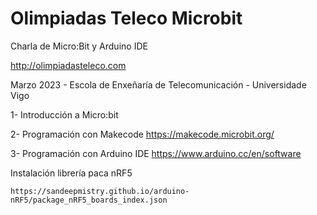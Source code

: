 # Olimpiadas Teleco Microbit
Charla de Micro:Bit y Arduino IDE

http://olimpiadasteleco.com

Marzo 2023 - Escola de Enxeñaría de Telecomunicación - Universidade Vigo

1- Introducción a Micro:bit

2- Programación con Makecode
https://makecode.microbit.org/

3- Programación con Arduino IDE
https://www.arduino.cc/en/software

Instalación librería paca nRF5

```
https://sandeepmistry.github.io/arduino-nRF5/package_nRF5_boards_index.json
```
